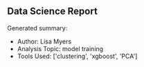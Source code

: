 ## Data Science Report

Generated summary:

- Author: Lisa Myers
- Analysis Topic: model training
- Tools Used: ['clustering', 'xgboost', 'PCA']
